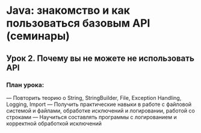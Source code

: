 # Java: знакомство и как пользоваться базовым API (семинары)
## Урок 2. Почему вы не можете не использовать API


### План урока:
— Повторить теорию о String, StringBuilder, File, Exception Handling, Logging, Import
— Получить практические навыки в работе с файловой системой и файлами, обработке исключений и логировании, работой со строками
— Научиться составлять программы с логированием и корректной обработкой исключений

